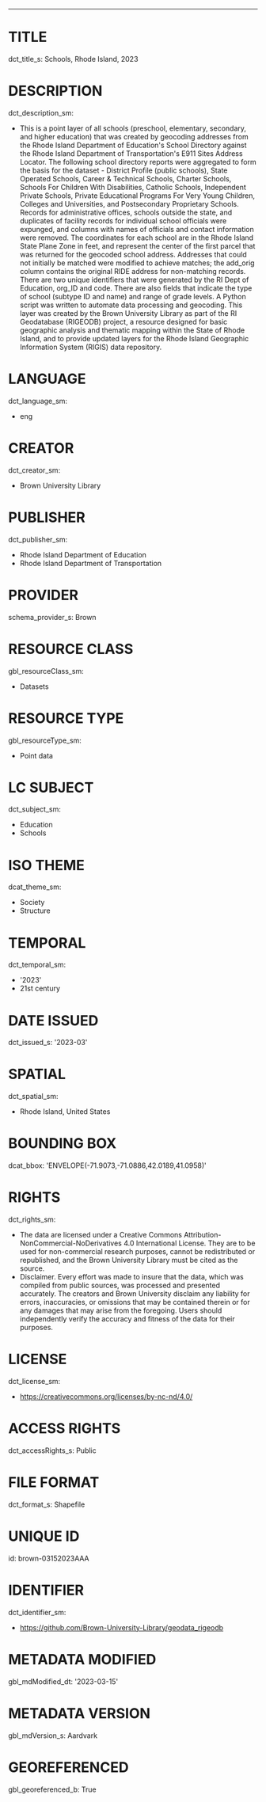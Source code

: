 ---
# TITLE
dct_title_s: Schools, Rhode Island, 2023

# DESCRIPTION
dct_description_sm:
- This is a point layer of all schools (preschool, elementary, secondary, and higher education) that was created by geocoding addresses from the Rhode Island Department of Education's School Directory against the Rhode Island Department of Transportation's E911 Sites Address Locator. The following school directory reports were aggregated to form the basis for the dataset - District Profile (public schools), State Operated Schools, Career & Technical Schools, Charter Schools, Schools For Children With Disabilities, Catholic Schools, Independent Private Schools, Private Educational Programs For Very Young Children, Colleges and Universities, and Postsecondary Proprietary Schools. Records for administrative offices, schools outside the state, and duplicates of facility records for individual school officials were expunged, and columns with names of officials and contact information were removed. The coordinates for each school are in the Rhode Island State Plane Zone in feet, and represent the center of the first parcel that was returned for the geocoded school address. Addresses that could not initially be matched were modified to achieve matches; the add_orig column contains the original RIDE address for non-matching records. There are two unique identifiers that were generated by the RI Dept of Education, org_ID and code. There are also fields that indicate the type of school (subtype ID and name) and range of grade levels. A Python script was written to automate data processing and geocoding. This layer was created by the Brown University Library as part of the RI Geodatabase (RIGEODB) project, a resource designed for basic geographic analysis and thematic mapping within the State of Rhode Island, and to provide updated layers for the Rhode Island Geographic Information System (RIGIS) data repository.

# LANGUAGE
dct_language_sm:
- eng

# CREATOR
dct_creator_sm:
- Brown University Library

# PUBLISHER
dct_publisher_sm:
- Rhode Island Department of Education
- Rhode Island Department of Transportation

# PROVIDER
schema_provider_s: Brown

# RESOURCE CLASS
gbl_resourceClass_sm: 
- Datasets

# RESOURCE TYPE
gbl_resourceType_sm:
- Point data

# LC SUBJECT
dct_subject_sm:
- Education
- Schools

# ISO THEME
dcat_theme_sm:
- Society
- Structure

# TEMPORAL
dct_temporal_sm:
- '2023'
- 21st century

# DATE ISSUED
dct_issued_s: '2023-03'

# SPATIAL
dct_spatial_sm:
- Rhode Island, United States

# BOUNDING BOX
dcat_bbox: 'ENVELOPE(-71.9073,-71.0886,42.0189,41.0958)'

# RIGHTS
dct_rights_sm: 
- The data are licensed under a Creative Commons Attribution-NonCommercial-NoDerivatives 4.0 International License. They are to be used for non-commercial research purposes, cannot be redistributed or republished, and the Brown University Library must be cited as the source.
- Disclaimer. Every effort was made to insure that the data, which was compiled from public sources, was processed and presented accurately. The creators and Brown University disclaim any liability for errors, inaccuracies, or omissions that may be contained therein or for any damages that may arise from the foregoing. Users should independently verify the accuracy and fitness of the data for their purposes.

# LICENSE
dct_license_sm:
- https://creativecommons.org/licenses/by-nc-nd/4.0/

# ACCESS RIGHTS
dct_accessRights_s: Public

# FILE FORMAT
dct_format_s: Shapefile

# UNIQUE ID
id: brown-03152023AAA

# IDENTIFIER
dct_identifier_sm:
- https://github.com/Brown-University-Library/geodata_rigeodb

# METADATA MODIFIED
gbl_mdModified_dt: '2023-03-15'

# METADATA VERSION
gbl_mdVersion_s: Aardvark

# GEOREFERENCED
gbl_georeferenced_b: True